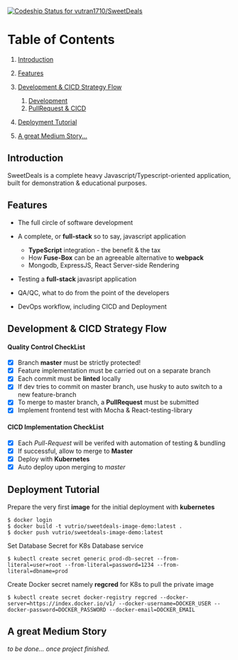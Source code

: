 [![Codeship Status for vutran1710/SweetDeals](https://app.codeship.com/projects/a46692e0-7183-0137-2e01-625d4d4a40bb/status?branch=master)](https://app.codeship.com/projects/348423)

# Table of Contents

1.  [Introduction](#org87b6eea)

2.  [Features](#orgbbaa98d)

3.  [Development & CICD Strategy Flow](#orga6b5a0b)
    1.  [Development](#orgd25a736)
    2.  [PullRequest & CICD](#orgab6f208)

4.  [Deployment Tutorial](#deploytut)

5.  [A great Medium Story...](#medium-story)


<a id="org87b6eea"></a>

## Introduction

SweetDeals is a complete heavy Javascript/Typescript-oriented application, built for demonstration & educational
purposes.

<a id="orgbbaa98d"></a>

## Features

-   The full circle of software development

-   A complete, or **full-stack** so to say, javascript application
    -   **TypeScript** integration - the benefit & the tax
    -   How **Fuse-Box** can be an agreeable alternative to **webpack**
    -   Mongodb, ExpressJS, React Server-side Rendering

-   Testing a **full-stack** javasript application

-   QA/QC, what to do from the point of the developers

-   DevOps workflow, including CICD and Deployment

<a id="orga6b5a0b"></a>

## Development & CICD Strategy Flow

<a id="orgd25a736"></a>

#### Quality Control CheckList
  - [x] Branch **master** must be strictly protected!
  - [x] Feature implementation must be carried out on a separate branch
  - [x] Each commit must be **linted** locally
  - [x] If dev tries to commit on master branch, use husky to auto switch to a new feature-branch
  - [x] To merge to master branch, a **PullRequest** must be submitted
  - [x] Implement frontend test with Mocha & React-testing-library

<a id="orgab6f208"></a>

#### CICD Implementation CheckList
  - [x] Each *Pull-Request* will be verifed with automation of testing & bundling
  - [x] If successful, allow to merge to **Master**
  - [x] Deploy with **Kubernetes**
  - [x] Auto deploy upon merging to *master*

<a id="deploytut"></a>

## Deployment Tutorial

Prepare the very first **image** for the initial deployment with **kubernetes**

``` shell
$ docker login
$ docker build -t vutrio/sweetdeals-image-demo:latest .
$ docker push vutrio/sweetdeals-image-demo:latest
```

Set Database Secret for K8s Database service

``` shell
$ kubectl create secret generic prod-db-secret --from-literal=user=root --from-literal=password=1234 --from-literal=dbname=prod
```

Create Docker secret namely **regcred** for K8s to pull the private image

``` shell
$ kubectl create secret docker-registry regcred --docker-server=https://index.docker.io/v1/ --docker-username=DOCKER_USER --docker-password=DOCKER_PASSWORD --docker-email=DOCKER_EMAIL
```

<a id="medium-story"></a>

## A great Medium Story
*to be done... once project finished.*
